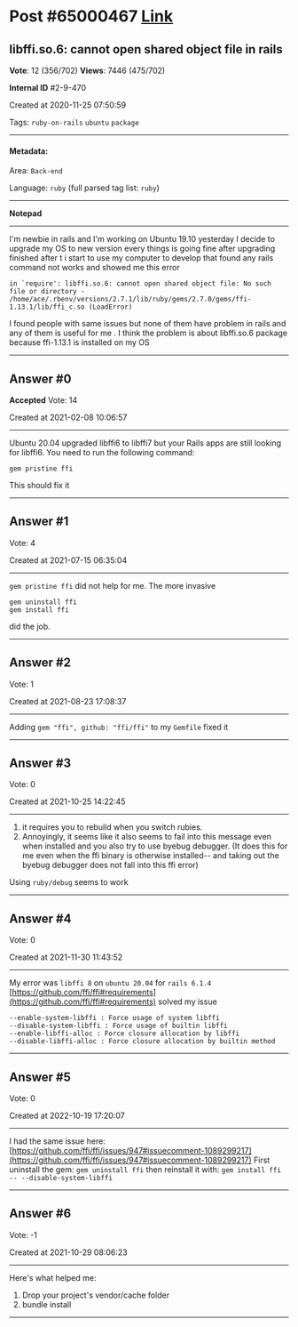
# Post \#65000467 [Link](https://stackoverflow.com/questions/65000467/)

## libffi.so.6: cannot open shared object file in rails

**Vote**: 12 (356/702) **Views**: 7446 (475/702) 

**Internal ID** \#2-9-470

Created at 2020-11-25 07:50:59

Tags: `ruby-on-rails` `ubuntu` `package`

----------

#### Metadata:

Area: `Back-end`

Language: `ruby` (full parsed tag list: `ruby`)

----------

**Notepad**


----------

I'm newbie in rails and I'm working on Ubuntu 19.10 yesterday I decide to upgrade my OS to new version every things is going fine after upgrading finished after t i start to use my computer to develop that found any rails command not works and showed me this error
```
in `require': libffi.so.6: cannot open shared object file: No such file or directory - /home/ace/.rbenv/versions/2.7.1/lib/ruby/gems/2.7.0/gems/ffi-1.13.1/lib/ffi_c.so (LoadError)
```

I found people with same issues but none of them have problem in rails and any of them is useful for me .
I think the problem is about libffi.so.6 package because ffi-1.13.1 is installed on my OS


----------
        
## Answer \#0

**Accepted** Vote: 14

Created at 2021-02-08 10:06:57

------------

Ubuntu 20.04 upgraded libffi6 to libffi7 but your Rails apps are still looking for libffi6.
You need to run the following command:
```
gem pristine ffi
```

This should fix it


------------
    
    
## Answer \#1

 Vote: 4

Created at 2021-07-15 06:35:04

------------

`gem pristine ffi` did not help for me. The more invasive
```
gem uninstall ffi
gem install ffi
```

did the job.


------------
    
    
## Answer \#2

 Vote: 1

Created at 2021-08-23 17:08:37

------------

Adding `gem "ffi", github: "ffi/ffi"` to my `Gemfile` fixed it


------------
    
    
## Answer \#3

 Vote: 0

Created at 2021-10-25 14:22:45

------------


1. it requires you to rebuild when you switch rubies.
2. Annoyingly, it seems like it also seems to fail into this message even when installed and you also try to use byebug debugger. (It does this for me even when the ffi binary is otherwise installed-- and taking out the byebug debugger does not fall into this ffi error)


Using `ruby/debug` seems to work


------------
    
    
## Answer \#4

 Vote: 0

Created at 2021-11-30 11:43:52

------------

My error was `libffi 8` on `ubuntu 20.04` for `rails 6.1.4`
[https://github.com/ffi/ffi#requirements](https://github.com/ffi/ffi#requirements) solved my issue
```
--enable-system-libffi : Force usage of system libffi
--disable-system-libffi : Force usage of builtin libffi
--enable-libffi-alloc : Force closure allocation by libffi
--disable-libffi-alloc : Force closure allocation by builtin method
```



------------
    
    
## Answer \#5

 Vote: 0

Created at 2022-10-19 17:20:07

------------

I had the same issue here: [https://github.com/ffi/ffi/issues/947#issuecomment-1089299217](https://github.com/ffi/ffi/issues/947#issuecomment-1089299217)
First uninstall the gem:
`gem uninstall ffi`
then reinstall it with:
`gem install ffi -- --disable-system-libffi`


------------
    
    
## Answer \#6

 Vote: -1

Created at 2021-10-29 08:06:23

------------

Here's what helped me:

1. Drop your project's vendor/cache folder
2. bundle install




------------
    
    